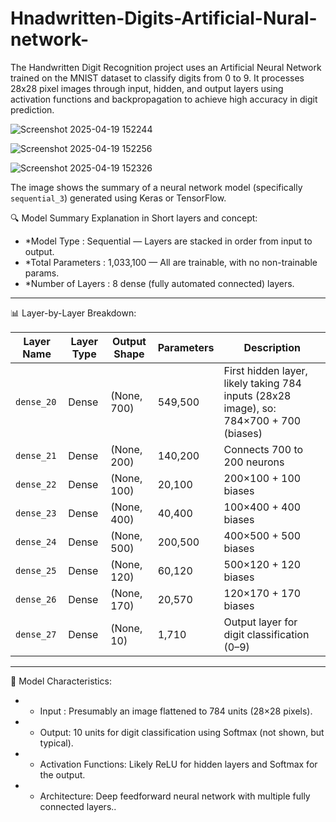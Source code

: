 # Hnadwritten-Digits-Artificial-Nural-network-
The Handwritten Digit Recognition project uses an Artificial Neural Network trained on the MNIST dataset to classify digits from 0 to 9. It processes 28x28 pixel images through input, hidden, and output layers using activation functions and backpropagation to achieve high accuracy in digit prediction.



![Screenshot 2025-04-19 152244](https://github.com/user-attachments/assets/109b8080-0f8a-465a-ba59-2c3d1dc9727e)

![Screenshot 2025-04-19 152256](https://github.com/user-attachments/assets/eba821fb-1b8d-4642-bb45-a5af7b8c92c8)



![Screenshot 2025-04-19 152326](https://github.com/user-attachments/assets/dd5c5634-300d-438a-83ef-d74ff24b8bb0)



The image shows the summary of a neural network model (specifically `sequential_3`) generated using Keras or TensorFlow.

🔍 Model Summary Explanation in Short layers and concept:

- *Model Type : Sequential — Layers are stacked in order from input to output.
- *Total Parameters : 1,033,100 — All are trainable, with no non-trainable params.
- *Number of Layers : 8 dense (fully automated connected) layers.

---

 📊 Layer-by-Layer Breakdown:

| Layer Name | Layer Type | Output Shape | Parameters | Description |
|------------|------------|--------------|------------|-------------|
| `dense_20` | Dense | (None, 700) | 549,500 | First hidden layer, likely taking 784 inputs (28x28 image), so: 784×700 + 700 (biases) |
| `dense_21` | Dense | (None, 200) | 140,200 | Connects 700 to 200 neurons |
| `dense_22` | Dense | (None, 100) | 20,100 | 200×100 + 100 biases |
| `dense_23` | Dense | (None, 400) | 40,400 | 100×400 + 400 biases |
| `dense_24` | Dense | (None, 500) | 200,500 | 400×500 + 500 biases |
| `dense_25` | Dense | (None, 120) | 60,120 | 500×120 + 120 biases |
| `dense_26` | Dense | (None, 170) | 20,570 | 120×170 + 170 biases |
| `dense_27` | Dense | (None, 10) | 1,710 | Output layer for digit classification (0–9) |

---

🧠 Model Characteristics:

- * Input : Presumably an image flattened to 784 units (28×28 pixels).
- * Output: 10 units for digit classification using Softmax (not shown, but typical).
- * Activation Functions: Likely ReLU for hidden layers and Softmax for the output.
- * Architecture: Deep feedforward neural network with multiple fully connected layers..

